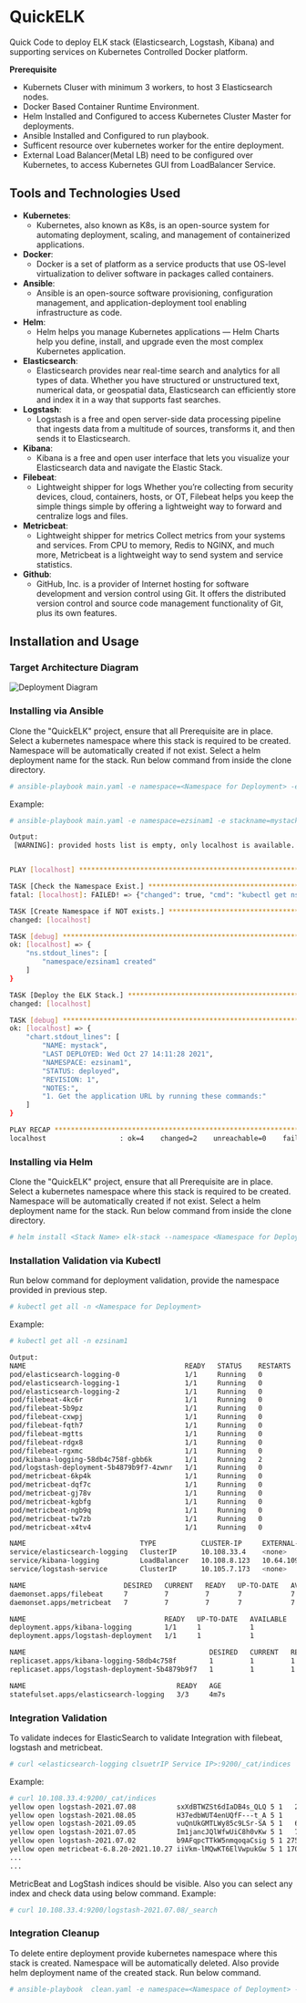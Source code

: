 # QuickELK

Quick Code to deploy ELK stack (Elasticsearch, Logstash, Kibana) and supporting services on Kubernetes Controlled Docker platform.

**Prerequisite**
- Kubernets Cluser with minimum 3 workers, to host 3 Elasticsearch nodes.
- Docker Based Container Runtime Environment.
- Helm Installed and Configured to access Kubernetes Cluster Master for deployments.
- Ansible Installed and Configured to run playbook.
- Sufficent resource over kubernetes worker for the entire deployment.
- External Load Balancer(Metal LB) need to be configured over Kubernetes, to access Kubernetes GUI from LoadBalancer Service.


## Tools and Technologies Used
- **Kubernetes**:
    - Kubernetes, also known as K8s, is an open-source system for automating deployment, scaling, and management of containerized applications.
- **Docker**:
    - Docker is a set of platform as a service products that use OS-level virtualization to deliver software in packages called containers.
- **Ansible**:
    - Ansible is an open-source software provisioning, configuration management, and application-deployment tool enabling infrastructure as code.
- **Helm**:
    - Helm helps you manage Kubernetes applications — Helm Charts help you define, install, and upgrade even the most complex Kubernetes application.
- **Elasticsearch**: 
    - Elasticsearch provides near real-time search and analytics for all types of data. Whether you have structured or unstructured text, numerical data, or geospatial data, Elasticsearch can efficiently store and index it in a way that supports fast searches.
- **Logstash**:
    - Logstash is a free and open server-side data processing pipeline that ingests data from a multitude of sources, transforms it, and then sends it to Elasticsearch.
- **Kibana**:
    - Kibana is a free and open user interface that lets you visualize your Elasticsearch data and navigate the Elastic Stack.
- **Filebeat**:
    - Lightweight shipper for logs Whether you’re collecting from security devices, cloud, containers, hosts, or OT, Filebeat helps you keep the simple things simple by offering a lightweight way to forward and centralize logs and files. 
- **Metricbeat**:
    - Lightweight shipper for metrics Collect metrics from your systems and services. From CPU to memory, Redis to NGINX, and much more, Metricbeat is a lightweight way to send system and service statistics.
- **Github**:
    - GitHub, Inc. is a provider of Internet hosting for software development and version control using Git. It offers the distributed version control and source code management functionality of Git, plus its own features.

## Installation and Usage

### Target Architecture Diagram
![Deployment Diagram](/ELK_DiaNew.png)

### Installing via Ansible

Clone the "QuickELK" project, ensure that all Prerequisite are in place. Select a kubernetes namespace where this stack is required to be created. Namespace will be automatically created if not exist. Select a helm deployment name for the stack. Run below command from inside the clone directory.

```bash
# ansible-playbook main.yaml -e namespace=<Namespace for Deployment> -e stackname=<Name of Stack> -e chartpath=elk-stack
```

Example:
```bash
# ansible-playbook main.yaml -e namespace=ezsinam1 -e stackname=mystack -e chartpath=elk-stack

Output: 
 [WARNING]: provided hosts list is empty, only localhost is available. Note that the implicit localhost does not match 'all'


PLAY [localhost] *****************************************************************************************************************************************************

TASK [Check the Namespace Exist.] ************************************************************************************************************************************
fatal: [localhost]: FAILED! => {"changed": true, "cmd": "kubectl get ns ezsinam1", "delta": "0:00:00.136403", "end": "2021-10-27 14:11:27.742760", "msg": "non-zero return code", "rc": 1, "start": "2021-10-27 14:11:27.606357", "stderr": "Error from server (NotFound): namespaces \"ezsinam1\" not found", "stderr_lines": ["Error from server (NotFound): namespaces \"ezsinam1\" not found"], "stdout": "", "stdout_lines": []}

TASK [Create Namespace if NOT exists.] *******************************************************************************************************************************
changed: [localhost]

TASK [debug] *********************************************************************************************************************************************************
ok: [localhost] => {
    "ns.stdout_lines": [
        "namespace/ezsinam1 created"
    ]
}

TASK [Deploy the ELK Stack.] *****************************************************************************************************************************************
changed: [localhost]

TASK [debug] *********************************************************************************************************************************************************
ok: [localhost] => {
    "chart.stdout_lines": [
        "NAME: mystack",
        "LAST DEPLOYED: Wed Oct 27 14:11:28 2021",
        "NAMESPACE: ezsinam1",
        "STATUS: deployed",
        "REVISION: 1",
        "NOTES:",
        "1. Get the application URL by running these commands:"
    ]
}

PLAY RECAP ***********************************************************************************************************************************************************
localhost                  : ok=4    changed=2    unreachable=0    failed=1
```
### Installing via Helm
Clone the "QuickELK" project, ensure that all Prerequisite are in place. Select a kubernetes namespace where this stack is required to be created. Namespace will be automatically created if not exist. Select a helm deployment name for the stack. Run below command from inside the clone directory.

```bash
# helm install <Stack Name> elk-stack --namespace <Namespace for Deployment> --create-namespace
```
### Installation Validation via Kubectl
Run below command for deployment validation, provide the namespace provided in previous step.
```bash
# kubectl get all -n <Namespace for Deployment>
```

Example:
```bash
# kubectl get all -n ezsinam1

Output:
NAME                                       READY   STATUS    RESTARTS   AGE
pod/elasticsearch-logging-0                1/1     Running   0          4m7s
pod/elasticsearch-logging-1                1/1     Running   0          4m7s
pod/elasticsearch-logging-2                1/1     Running   0          4m7s
pod/filebeat-4kc6r                         1/1     Running   0          4m7s
pod/filebeat-5b9pz                         1/1     Running   0          4m7s
pod/filebeat-cxwpj                         1/1     Running   0          4m7s
pod/filebeat-fqth7                         1/1     Running   0          4m7s
pod/filebeat-mgtts                         1/1     Running   0          4m7s
pod/filebeat-rdgx8                         1/1     Running   0          4m7s
pod/filebeat-rgxmc                         1/1     Running   0          4m7s
pod/kibana-logging-58db4c758f-gbb6k        1/1     Running   2          4m7s
pod/logstash-deployment-5b4879b9f7-4zwnr   1/1     Running   0          4m7s
pod/metricbeat-6kp4k                       1/1     Running   0          4m7s
pod/metricbeat-dqf7c                       1/1     Running   0          4m7s
pod/metricbeat-gj78v                       1/1     Running   0          4m7s
pod/metricbeat-kgbfg                       1/1     Running   0          4m7s
pod/metricbeat-ngb9q                       1/1     Running   0          4m7s
pod/metricbeat-tw7zb                       1/1     Running   0          4m7s
pod/metricbeat-x4tv4                       1/1     Running   0          4m7s

NAME                            TYPE           CLUSTER-IP     EXTERNAL-IP     PORT(S)          AGE
service/elasticsearch-logging   ClusterIP      10.108.33.4    <none>          9200/TCP         4m7s
service/kibana-logging          LoadBalancer   10.108.8.123   10.64.109.113   5601:30316/TCP   4m7s
service/logstash-service        ClusterIP      10.105.7.173   <none>          5044/TCP         4m7s

NAME                        DESIRED   CURRENT   READY   UP-TO-DATE   AVAILABLE   NODE SELECTOR   AGE
daemonset.apps/filebeat     7         7         7       7            7           <none>          4m7s
daemonset.apps/metricbeat   7         7         7       7            7           <none>          4m7s

NAME                                  READY   UP-TO-DATE   AVAILABLE   AGE
deployment.apps/kibana-logging        1/1     1            1           4m7s
deployment.apps/logstash-deployment   1/1     1            1           4m7s

NAME                                             DESIRED   CURRENT   READY   AGE
replicaset.apps/kibana-logging-58db4c758f        1         1         1       4m7s
replicaset.apps/logstash-deployment-5b4879b9f7   1         1         1       4m7s

NAME                                     READY   AGE
statefulset.apps/elasticsearch-logging   3/3     4m7s
```

### Integration Validation
To validate indeces for ElasticSearch to validate Integration with filebeat, logstash and metricbeat.
```bash
# curl <elasticsearch-logging clsuetrIP Service IP>:9200/_cat/indices
```

Example:
```bash
# curl 10.108.33.4:9200/_cat/indices
yellow open logstash-2021.07.08          sxXdBTWZSt6dIaDB4s_QLQ 5 1   218 0 388.2kb 388.2kb
yellow open logstash-2021.08.05          H37edbWUT4enUQfF---t_A 5 1     6 0  62.7kb  62.7kb
yellow open logstash-2021.09.05          vuQnUkGMTLWy85c9LSr-SA 5 1   681 0 458.8kb 458.8kb
yellow open logstash-2021.07.05          Im1jancJQlWfwUiC8h0vKw 5 1   717 0 773.6kb 773.6kb
yellow open logstash-2021.07.02          b9AFqpcTTkW5nmqoqaCsig 5 1 27535 0   6.6mb   6.6mb
yellow open metricbeat-6.8.20-2021.10.27 iiVkm-lMQwKT6ElVwpukGw 5 1 17020 0  12.9mb  12.9mb
...
...
```

MetricBeat and LogStash indices should be visible. Also you can select any index and check data using below command.
Example:
```bash
# curl 10.108.33.4:9200/logstash-2021.07.08/_search
```
### Integration Cleanup
To delete entire deployment provide kubernetes namespace where this stack is created. Namespace will be automatically deleted. Also provide helm deployment name of the created stack. Run below command.
```bash
# ansible-playbook  clean.yaml -e namespace=<Namespace of Deployment> -e stackname=<Name of Deployed Stack>
```

